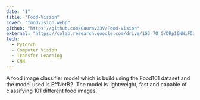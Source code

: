 ```yaml
---
date: "1"
title: "Food-Vision"
cover: "foodvision.webp"
github: "https://github.com/Gaurav23V/Food-Vision"
external: "https://colab.research.google.com/drive/1G3_7O_GYDRp16NWiF5qiu1HsFoRmsx0i?usp=sharing/"
tech:
  - Pytorch
  - Computer Vision
  - Transfer Learning
  - CNN
---
```


A food image classifier model which is build using the Food101 dataset and the model used is EffNetB2. The model is lightweight, fast and capable of classifying 101 different food images.
